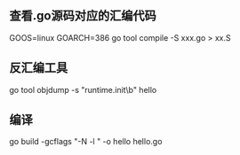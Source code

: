 ## 查看.go源码对应的汇编代码
GOOS=linux GOARCH=386 go tool compile -S xxx.go > xx.S

## 反汇编工具
go tool objdump -s "runtime\.init\b" hello


## 编译
go build -gcflags "-N -l " -o hello hello.go
